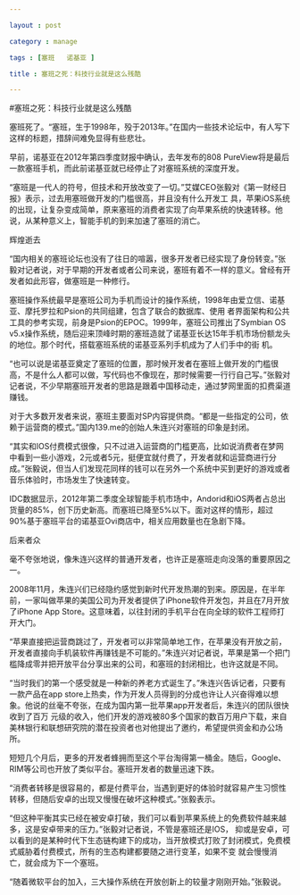 ```yaml
---

layout : post

category : manage

tags : [塞班   诺基亚 ]

title : 塞班之死：科技行业就是这么残酷

---
```



#塞班之死：科技行业就是这么残酷

塞班死了。“塞班，生于1998年，殁于2013年。”在国内一些技术论坛中，有人写下这样的标题，措辞间难免显得有些悲壮。

早前，诺基亚在2012年第四季度财报中确认，去年发布的808 PureView将是最后一款塞班手机，而此前诺基亚就已经停止了对塞班系统的深度开发。

“塞班是一代人的符号，但技术和开放改变了一切。”艾媒CEO张毅对《第一财经日报》表示，过去用塞班做开发的门槛很高，并且没有什么开发工 具，苹果iOS系统的出现，让复杂变成简单，原来塞班的消费者实现了向苹果系统的快速转移。他说，从某种意义上，智能手机的到来加速了塞班的消亡。

辉煌逝去

“国内相关的塞班论坛也没有了往日的喧嚣，很多开发者已经实现了身份转变。”张毅对记者说，对于早期的开发者或者公司来说，塞班有着不一样的意义。曾经有开发者如此形容，做塞班是一种修行。

塞班操作系统最早是塞班公司为手机而设计的操作系统，1998年由爱立信、诺基亚、摩托罗拉和Psion的共同组建，包含了联合的数据库、使用 者界面架构和公共工具的参考实现，前身是Psion的EPOC。1999年，塞班公司推出了Symbian OS v5.x操作系统，随后迎来顶峰时期的塞班造就了诺基亚长达15年手机市场份额龙头的地位。那个时代，搭载塞班系统的诺基亚系列手机成为了人们手中的街 机。

“也可以说是诺基亚奠定了塞班的位置，那时候开发者在塞班上做开发的门槛很高，不是什么人都可以做，写代码也不像现在，那时候需要一行行自己写。”张毅对记者说，不少早期塞班开发者的思路是跟着中国移动走，通过梦网里面的扣费渠道赚钱。

对于大多数开发者来说，塞班主要面对SP内容提供商。“都是一些指定的公司，依赖于运营商的模式。”国内139.me的创始人朱连兴对塞班的印象是封闭。

“其实和IOS付费模式很像，只不过进入运营商的门槛更高，比如说消费者在梦网中看到一些小游戏，2元或者5元，挺便宜就付费了，开发者就和运营商进行分成。”张毅说，但当人们发现花同样的钱可以在另外一个系统中买到更好的游戏或者音乐体验时，市场发生了快速转变。

IDC数据显示，2012年第二季度全球智能手机市场中，Andorid和iOS两者占总出货量的85%，创下历史新高。而塞班已降至5%以下。面对这样的情形，超过90%基于塞班平台的诺基亚Ovi商店中，相关应用数量也在急剧下降。

后来者众

毫不夸张地说，像朱连兴这样的普通开发者，也许正是塞班走向没落的重要原因之一。

2008年11月，朱连兴们已经隐约感觉到新时代开发热潮的到来。原因是，在半年前，一家叫做苹果的美国公司为开发者提供了iPhone软件开发包，并且在7月开放了iPhone App Store。这意味着，以往封闭的手机平台在向全球的软件工程师打开大门。

“苹果直接把运营商跳过了，开发者可以非常简单地工作，在苹果没有开放之前，开发者直接向手机装软件再赚钱是不可能的。”朱连兴对记者说，苹果是第一个把门槛降成零并把开放平台分享出来的公司，和塞班的封闭相比，也许这就是不同。

“当时我们的第一个感受就是一种新的养老方式诞生了。”朱连兴告诉记者，只要有一款产品在app store上热卖，作为开发人员得到的分成也许让人兴奋得难以想象。他说的丝毫不夸张，在成为国内第一批苹果app开发者后，朱连兴的团队很快收到了百万 元级的收入，他们开发的游戏被80多个国家的数百万用户下载，来自美林银行和联想研究院的潜在投资者也对他提出了邀约，希望提供资金和办公场所。

短短几个月后，更多的开发者蜂拥而至这个平台淘得第一桶金。随后，Google、RIM等公司也开放了类似平台。塞班开发者的数量迅速下跌。

“消费者转移是很容易的，都是付费平台，当遇到更好的体验时就容易产生习惯性转移，但随后安卓的出现又慢慢在破坏这种模式。”张毅表示。

“但这种平衡其实已经在被安卓打破，我们可以看到苹果系统上的免费软件越来越多，这是安卓带来的压力。”张毅对记者说，不管是塞班还是IOS， 抑或是安卓，可以看到的是某种时代下生态链构建下的成功，当开放模式打败了封闭模式，免费模式威胁着付费模式，所有的生态构建都要随之进行变革，如果不变 就会慢慢消亡，就会成为下一个塞班。

“随着微软平台的加入，三大操作系统在开放创新上的较量才刚刚开始。”张毅说。
